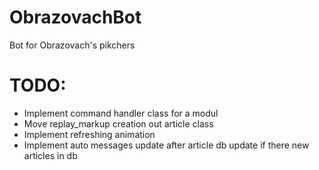 # ObrazovachBot
 Bot for Obrazovach's pikchers

# TODO:
- Implement command handler class for a modul
- Move replay_markup creation out article class
- Implement refreshing animation
- Implement auto messages update after article db update if there new articles in db